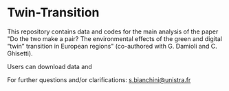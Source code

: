 # Twin-Transition

This repository contains data and codes for the main analysis of the paper "Do the two make a pair? The environmental effects of the green and digital “twin” transition in European regions" (co-authored with G. Damioli and C. Ghisetti). 

Users can download data and 

For further questions and/or clarifications: s.bianchini@unistra.fr 
